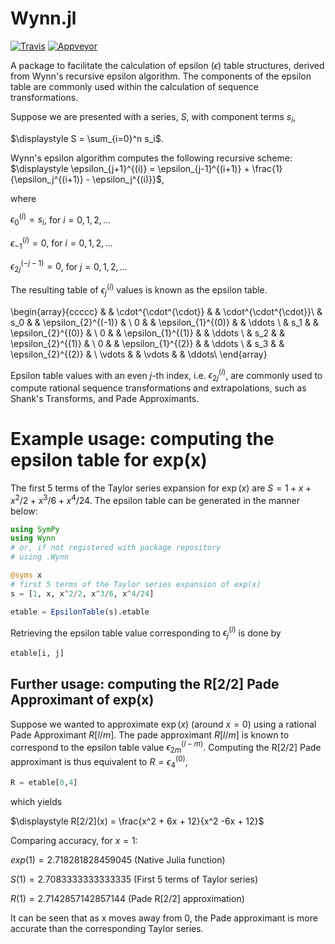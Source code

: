 # Wynn.jl
[![Travis](https://travis-ci.com/J-Revell/Wynn.jl.svg?branch=master)](https://travis-ci.com/J-Revell/Wynn.jl)
[![Appveyor](https://ci.appveyor.com/api/projects/status/github/J-Revell/Wynn.jl?svg=true)](https://ci.appveyor.com/project/J-Revell/wynn-jl)

A package to facilitate the calculation of epsilon ($\epsilon$) table structures, derived from Wynn's recursive epsilon algorithm. The components of the epsilon table are commonly used within the calculation of sequence transformations. 

Suppose we are presented with a series, $S$, with component terms $s_i$,

$\displaystyle S = \sum_{i=0}^n s_i$.


Wynn's epsilon algorithm computes the following recursive scheme:
$\displaystyle \epsilon_{j+1}^{(i)} = \epsilon_{j-1}^{(i+1)} + \frac{1}{\epsilon_j^{(i+1)} - \epsilon_j^{(i)}}$,

where

$\epsilon_{0}^{(i)} = s_i$, for $i=0,1,2,\ldots$

$\epsilon_{-1}^{(i)} = 0$, for $i=0,1,2,\ldots$

$\epsilon_{2j}^{(-j-1)} = 0$, for $j=0,1,2,\ldots$


The resulting table of $\epsilon_j^{(i)}$ values is known as the epsilon table.

\begin{array}{ccccc}
 & & \cdot^{\cdot^{\cdot}} & & \cdot^{\cdot^{\cdot}}\\
  & s_0 &  & \epsilon_{2}^{(-1)} & \\
 0 &  & \epsilon_{1}^{(0)} &  & \ddots \\
 & s_1 &  & \epsilon_{2}^{(0)} &  \\
 0 & &  \epsilon_{1}^{(1)} &  & \ddots \\
  & s_2 &   & \epsilon_{2}^{(1)} &  \\
 0 & &  \epsilon_{1}^{(2)} &  & \ddots \\
 & s_3 &  & \epsilon_{2}^{(2)}  &  \\
 \vdots &  & \vdots &  &  \ddots\\
\end{array}

Epsilon table values with an even $j$-th index, i.e. $\epsilon_{2j}^{(i)}$, are commonly used to compute rational sequence transformations and extrapolations, such as Shank's Transforms, and Pade Approximants.


# Example usage: computing the epsilon table for exp(x)
The first 5 terms of the Taylor series expansion for $\exp(x)$ are $S = 1 + x + x^2/2 + x^3/6 + x^4/24$. The epsilon table can be generated in the manner below:

```julia
using SymPy
using Wynn
# or, if not registered with package repository
# using .Wynn

@syms x
# first 5 terms of the Taylor series expansion of exp(x)
s = [1, x, x^2/2, x^3/6, x^4/24]

etable = EpsilonTable(s).etable
```
Retrieving the epsilon table value corresponding to $\epsilon_{j}^{(i)}$ is done by

```julia
etable[i, j]
```

## Further usage: computing the R[2/2] Pade Approximant of exp(x)
Suppose we wanted to approximate $\exp(x)$ (around $x=0$) using a rational Pade Approximant $R[l/m]$. The pade approximant $R[l/m]$ is known to correspond to the epsilon table value $\epsilon_{2m}^{(l-m)}$. Computing the R[2/2] Pade approximant is thus equivalent to $R=\epsilon_{4}^{(0)}$,
```julia
R = etable[0,4]
```
which yields

$\displaystyle R[2/2](x) = \frac{x^2 + 6x + 12}{x^2 -6x + 12}$

Comparing accuracy, for $x = 1$:

$exp(1) = 2.718281828459045$ (Native Julia function)

$S(1) = 2.7083333333333335$ (First 5 terms of Taylor series)

$R(1) = 2.7142857142857144$ (Pade R[2/2] approximation)

It can be seen that as x moves away from 0, the Pade approximant is more accurate than the corresponding Taylor series.
